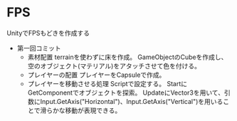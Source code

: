 # FPS
UnityでFPSもどきを作成する

  - 第一回コミット
    - 素材配置
      terrainを使わずに床を作成。
      GameObjectのCubeを作成し、空のオブジェクト(マテリアル)をアタッチさせて色を付ける。
    - プレイヤーの配置
      プレイヤーをCapsuleで作成。
    - プレイヤーを移動させる処理
      Scriptで設定する。
      StartにGetComponentでオブジェクトを探索。
      UpdateにVector3を用いて、引数にInput.GetAxis("Horizontal")、Input.GetAxis("Vertical")を用いることで滑らかな移動が表現できる。
